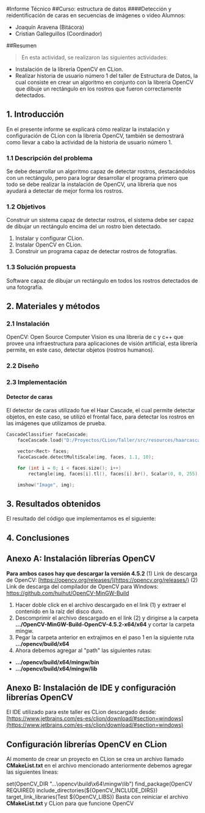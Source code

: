#Informe Técnico
##Curso: estructura de datos
####Detección y reidentificación de caras en secuencias de imágenes o video
Alumnos:
* Joaquín Aravena (Bitácora)
* Cristian Galleguillos (Coordinador)

##Resumen
> En esta actividad, se realizaron las siguientes actividades:
* Instalación de la librería OpenCV en CLion.
* Realizar historia de usuario número 1 del taller de Estructura de Datos, la cual consiste en crear un algoritmo en conjunto con la librería OpenCV que dibuje un rectángulo en los rostros que fueron correctamente detectados.

## 1. Introducción
En el presente informe se explicará cómo realizar la instalación y configuración de CLion con la librería OpenCV, también se demostrará como llevar a cabo la actividad de la historia de usuario número 1.
### 1.1 Descripción del problema
Se debe desarrollar un algoritmo capaz de detectar rostros, destacándolos con un rectángulo, pero para lograr desarrollar el programa primero que todo se debe realizar la instalación de OpenCV, una librería que nos ayudará a detectar de mejor forma los rostros.
### 1.2 Objetivos
Construir un sistema capaz de detectar rostros, el sistema debe ser capaz de dibujar un rectángulo encima del un rostro bien detectado.
1. Instalar y configurar CLion.
2. Instalar OpenCV en CLion.
3. Construir un programa capaz de detectar rostros de fotografías.

### 1.3 Solución propuesta
Software capaz de dibujar un rectángulo en todos los rostros detectados de una fotografía.
## 2. Materiales y métodos
### 2.1 Instalación
OpenCV: Open Source Computer Vision es una libreria de c y c++ que provee una infraestructura para aplicaciones de visión artificial, esta librería permite, en este caso, detectar objetos (rostros humanos).
### 2.2 Diseño
### 2.3 Implementación
#### Detector de caras
El detector de caras utilizado fue el Haar Cascade, el cual permite detectar objetos, en este caso, se utilizó el frontal face, para detectar los rostros en las imágenes que utilizamos de prueba.
```c++
CascadeClassifier faceCascade;
    faceCascade.load("D:/Proyectos/CLion/Taller/src/resources/haarcascade_frontalface_default.xml");

    vector<Rect> faces;
    faceCascade.detectMultiScale(img, faces, 1.1, 10);

    for (int i = 0; i < faces.size(); i++)
        rectangle(img, faces[i].tl(), faces[i].br(), Scalar(0, 0, 255), 3);

    imshow("Image", img);
```
## 3. Resultados obtenidos
El resultado del código que implementamos es el siguiente:

## 4. Conclusiones
## Anexo A: Instalación librerías OpenCV
**Para ambos casos hay que descargar la versión 4.5.2**
(1) Link de descarga de OpenCV: [https://opencv.org/releases/](https://opencv.org/releases/)
(2) Link de descarga del compilador de OpenCV para Windows: https://github.com/huihut/OpenCV-MinGW-Build
1. Hacer doble click en el archivo descargado en el link (1) y extraer el contenido en la raíz del disco duro.
2. Descomprimir el archivo descargado en el link (2) y dirigirse a la carpeta **.../OpenCV-MinGW-Build-OpenCV-4.5.2-x64/x64** y cortar la carpeta mingw.
3. Pegar la carpeta anterior en extrajimos en el paso 1 en la siguiente ruta **.../opencv/build/x64**
4. Ahora debemos agregar al "path" las siguientes rutas:
- **.../opencv/build/x64/mingw/bin**
- **.../opencv/build/x64/mingw/lib**
## Anexo B: Instalación de IDE y configuración librerías OpenCV
El IDE utilizado para este taller es CLion descargado desde: [https://www.jetbrains.com/es-es/clion/download/#section=windows](https://www.jetbrains.com/es-es/clion/download/#section=windows)
## Configuración librerías OpenCV en CLion
Al momento de crear un proyecto en CLion se crea un archivo llamado **CMakeList.txt** en el archivo mencionado anteriormente debemos agregar las siguientes líneas:

set(OpenCV_DIR "...\\opencv\\build\\x64\\mingw\\lib")
find_package(OpenCV REQUIRED)
include_directories(${OpenCV_INCLUDE_DIRS})
target_link_libraries(Test ${OpenCV_LIBS})
Basta con reiniciar el archivo **CMakeList.txt** y CLion para que funcione OpenCV